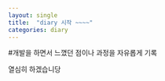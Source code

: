 ```yaml
---
layout: single
title:  "diary 시작 ~~~~"
categories: diary
---
```


#개발을 하면서 느꼈던 점이나 과정을 자유롭게 기록

열심히 하겠습니당